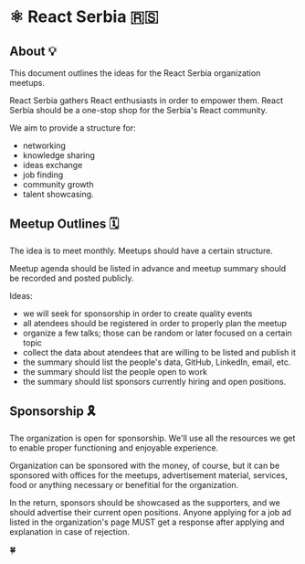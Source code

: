 # ⚛️ React Serbia 🇷🇸

## About 💡

This document outlines the ideas for the React Serbia organization meetups.

React Serbia gathers React enthusiasts in order to empower them. React Serbia should be a one-stop shop for the Serbia's React community.

We aim to provide a structure for:

-   networking
-   knowledge sharing
-   ideas exchange
-   job finding
-   community growth
-   talent showcasing.

## Meetup Outlines 🗓️

The idea is to meet monthly. Meetups should have a certain structure.

Meetup agenda should be listed in advance and meetup summary should be recorded and posted publicly.

Ideas:

-   we will seek for sponsorship in order to create quality events
-   all atendees should be registered in order to properly plan the meetup
-   organize a few talks; those can be random or later focused on a certain topic
-   collect the data about atendees that are willing to be listed and publish it
-   the summary should list the people's data, GitHub, LinkedIn, email, etc.
-   the summary should list the people open to work
-   the summary should list sponsors currently hiring and open positions.

## Sponsorship 🎗️

The organization is open for sponsorship. We'll use all the resources we get to enable proper functioning and enjoyable experience.

Organization can be sponsored with the money, of course, but it can be sponsored with offices for the meetups, advertisement material, services, food or anything necessary or benefitial for the organization.

In the return, sponsors should be showcased as the supporters, and we should advertise their current open positions. Anyone applying for a job ad listed in the organization's page MUST get a response after applying and explanation in case of rejection.

🍀
